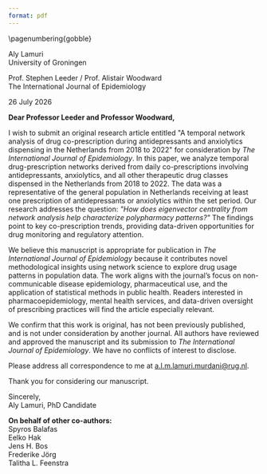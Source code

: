 ```yaml
---
format: pdf
---
```


\pagenumbering{gobble}

Aly Lamuri  
University of Groningen  

Prof. Stephen Leeder / Prof. Alistair Woodward  
The International Journal of Epidemiology  

26 July 2026  

**Dear Professor Leeder and Professor Woodward,**

I wish to submit an original research article entitled "A temporal network analysis of drug co-prescription during antidepressants and anxiolytics dispensing in the Netherlands from 2018 to 2022" for consideration by *The International Journal of Epidemiology*. In this paper, we analyze temporal drug-prescription networks derived from daily co-prescriptions involving antidepressants, anxiolytics, and all other therapeutic drug classes dispensed in the Netherlands from 2018 to 2022. The data was a representative of the general population in Netherlands receiving at least one prescription of antidepressants or anxiolytics within the set period. Our research addresses the question: *"How does eigenvector centrality from network analysis help characterize polypharmacy patterns?"* The findings point to key co-prescription trends, providing data-driven opportunities for drug monitoring and regulatory attention.

We believe this manuscript is appropriate for publication in *The International Journal of Epidemiology* because it contributes novel methodological insights using network science to explore drug usage patterns in population data. The work aligns with the journal’s focus on non-communicable disease epidemiology, pharmaceutical use, and the application of statistical methods in public health. Readers interested in pharmacoepidemiology, mental health services, and data-driven oversight of prescribing practices will find the article especially relevant.

We confirm that this work is original, has not been previously published, and is not under consideration by another journal. All authors have reviewed and approved the manuscript and its submission to *The International Journal of Epidemiology*. We have no conflicts of interest to disclose.

Please address all correspondence to me at [a.l.m.lamuri.murdani@rug.nl](mailto:a.l.m.lamuri.murdani@rug.nl).

Thank you for considering our manuscript.

Sincerely,  
Aly Lamuri, PhD Candidate  

**On behalf of other co-authors:**  
Spyros Balafas  
Eelko Hak  
Jens H. Bos  
Frederike Jörg  
Talitha L. Feenstra  
